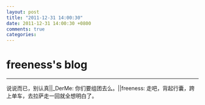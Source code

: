 ```yaml
---
layout: post
title: "2011-12-31 14:00:30"
date: 2011-12-31 14:00:30 +0800
comments: true
categories: 
---
```


# freeness's blog

----------

>
说说而已，别认真||_DerMe: 你们要组团去么。||freeness: 走吧，背起行囊，跨上单车，去拉萨走一回就全想明白了。